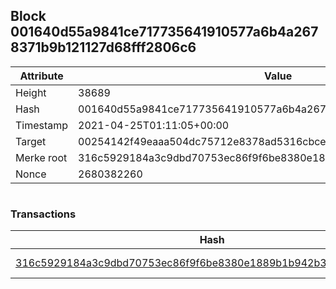 ## Block 001640d55a9841ce717735641910577a6b4a2678371b9b121127d68fff2806c6

Attribute | Value
--- | ---
Height | 38689
Hash | 001640d55a9841ce717735641910577a6b4a2678371b9b121127d68fff2806c6
Timestamp | 2021-04-25T01:11:05+00:00
Target | 00254142f49eaaa504dc75712e8378ad5316cbcead634704b3734b6271167cc4
Merke root | 316c5929184a3c9dbd70753ec86f9f6be8380e1889b1b942b33ee68f8b3bc90f
Nonce | 2680382260

```

```

### Transactions

Hash | Amount
--- | ---
[316c5929184a3c9dbd70753ec86f9f6be8380e1889b1b942b33ee68f8b3bc90f](316c5929184a3c9dbd70753ec86f9f6be8380e1889b1b942b33ee68f8b3bc90f.md) | 10.00000000 SKEPTI 
